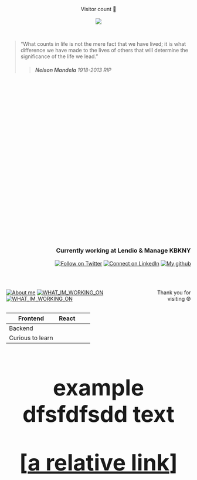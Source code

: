 <p align="right" style="text-align:center">
  Visitor count  🙌<br><br>
  <img src="https://profile-counter.glitch.me/papykabukanyi/count.svg" />
</p>

<br>

>“What counts in life is not the mere fact that we have lived; it is what difference we have made to the lives of others that will determine the significance of the life we lead.”
>> <h6><strong>Nelson Mandela</strong> <em>1918-2013 RIP</em></h6>

<br>
<h1 align="Left" style="color:White;font-weight:700;font-size:60px;opacity: 0.20;">HELLO</h1>
<h1 align="right" style="color:White;font-weight:700;font-size:60px;opacity: 0.20;">IM PAPY KABUKANYI</h1>

<div align="right">
<h3>Currently working at Lendio & Manage KBKNY</h1>
</div>


<div align="right">



  <a href="">[![Follow on Twitter](https://img.shields.io/badge/Twitter-FFF?style=for-the-badge&logo=twitter&logoColor=black)](https://twitter.com/kbkny)</a>
  <a href="">[![Connect on LinkedIn](https://img.shields.io/badge/LinkedIn-FFF?style=for-the-badge&logo=linkedin&logoColor=black
)](https://www.linkedin.com/in/papykabukanyi/)</a>
  <a href=""> [![My github](https://img.shields.io/badge/GitHub-FFF?style=for-the-badge&logo=github&logoColor=black)](https://github.com/papykabukanyi)</a>
</div>
<br>
<br>

<div style="display:flex; justify-content:space-between;">


<a href="">[![About me](https://img.shields.io/badge/ABOUT_ME-000?style=for-the-badge&logo=&logoColor=black)](/Desktop/readme/assets/pages/aboutme.md)</a>
<a href="">[![WHAT_IM_WORKING_ON](https://img.shields.io/badge/WHAT_IM_WORKING_ON-000?style=for-the-badge&logo=&logoColor=black)](PATH)</a>
<a href="">[![WHAT_IM_WORKING_ON](https://img.shields.io/badge/WHAT_NEXT-000?style=for-the-badge&logo=&logoColor=black)](PATH)</a>
<p align="right">Thank you for visiting ℗
</p>
</div>

<div style="font-size:60px;">

| Frontend         | React |   |   |
|------------------|-------|---|---|
| Backend          |       |   |   |
| Curious to learn |       |   |   |

</div>

<h1 style="text-align:center;font-weight:700;font-size:60px;"> example dfsfdfsdd text </p

<br>

[[a relative link](/assets/pages/aboutme.md)]